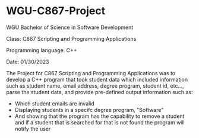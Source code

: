 # WGU-C867-Project
WGU Bachelor of Science in Software Development

Class: C867 Scripting and Programming Applications

Programming language: C++

Date: 01/30/2023

The Project for C867 Scripting and Programming Applications was to develop a C++ program that took student data which included information such as student name, email address, degree program, student id, etc..., parse the student data, and provide pre-defined output information such as:
- Which student emails are invalid
- Displaying students in a specifc degree program, "Software"
- And showing that the program has the capability to remove a student and if a student that is searched for that is not found the program will notify the user



